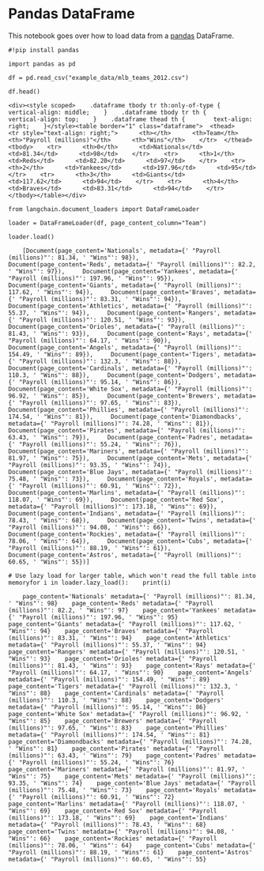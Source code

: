 Pandas DataFrame
================

This notebook goes over how to load data from a [pandas](https://pandas.pydata.org/pandas-docs/stable/user_guide/index.html) DataFrame.

    #!pip install pandas

    import pandas as pd

    df = pd.read_csv("example_data/mlb_teams_2012.csv")

    df.head()

    <div><style scoped>    .dataframe tbody tr th:only-of-type {        vertical-align: middle;    }    .dataframe tbody tr th {        vertical-align: top;    }    .dataframe thead th {        text-align: right;    }</style><table border="1" class="dataframe">  <thead>    <tr style="text-align: right;">      <th></th>      <th>Team</th>      <th>"Payroll (millions)"</th>      <th>"Wins"</th>    </tr>  </thead>  <tbody>    <tr>      <th>0</th>      <td>Nationals</td>      <td>81.34</td>      <td>98</td>    </tr>    <tr>      <th>1</th>      <td>Reds</td>      <td>82.20</td>      <td>97</td>    </tr>    <tr>      <th>2</th>      <td>Yankees</td>      <td>197.96</td>      <td>95</td>    </tr>    <tr>      <th>3</th>      <td>Giants</td>      <td>117.62</td>      <td>94</td>    </tr>    <tr>      <th>4</th>      <td>Braves</td>      <td>83.31</td>      <td>94</td>    </tr>  </tbody></table></div>

    from langchain.document_loaders import DataFrameLoader

    loader = DataFrameLoader(df, page_content_column="Team")

    loader.load()

        [Document(page_content='Nationals', metadata={' "Payroll (millions)"': 81.34, ' "Wins"': 98}),     Document(page_content='Reds', metadata={' "Payroll (millions)"': 82.2, ' "Wins"': 97}),     Document(page_content='Yankees', metadata={' "Payroll (millions)"': 197.96, ' "Wins"': 95}),     Document(page_content='Giants', metadata={' "Payroll (millions)"': 117.62, ' "Wins"': 94}),     Document(page_content='Braves', metadata={' "Payroll (millions)"': 83.31, ' "Wins"': 94}),     Document(page_content='Athletics', metadata={' "Payroll (millions)"': 55.37, ' "Wins"': 94}),     Document(page_content='Rangers', metadata={' "Payroll (millions)"': 120.51, ' "Wins"': 93}),     Document(page_content='Orioles', metadata={' "Payroll (millions)"': 81.43, ' "Wins"': 93}),     Document(page_content='Rays', metadata={' "Payroll (millions)"': 64.17, ' "Wins"': 90}),     Document(page_content='Angels', metadata={' "Payroll (millions)"': 154.49, ' "Wins"': 89}),     Document(page_content='Tigers', metadata={' "Payroll (millions)"': 132.3, ' "Wins"': 88}),     Document(page_content='Cardinals', metadata={' "Payroll (millions)"': 110.3, ' "Wins"': 88}),     Document(page_content='Dodgers', metadata={' "Payroll (millions)"': 95.14, ' "Wins"': 86}),     Document(page_content='White Sox', metadata={' "Payroll (millions)"': 96.92, ' "Wins"': 85}),     Document(page_content='Brewers', metadata={' "Payroll (millions)"': 97.65, ' "Wins"': 83}),     Document(page_content='Phillies', metadata={' "Payroll (millions)"': 174.54, ' "Wins"': 81}),     Document(page_content='Diamondbacks', metadata={' "Payroll (millions)"': 74.28, ' "Wins"': 81}),     Document(page_content='Pirates', metadata={' "Payroll (millions)"': 63.43, ' "Wins"': 79}),     Document(page_content='Padres', metadata={' "Payroll (millions)"': 55.24, ' "Wins"': 76}),     Document(page_content='Mariners', metadata={' "Payroll (millions)"': 81.97, ' "Wins"': 75}),     Document(page_content='Mets', metadata={' "Payroll (millions)"': 93.35, ' "Wins"': 74}),     Document(page_content='Blue Jays', metadata={' "Payroll (millions)"': 75.48, ' "Wins"': 73}),     Document(page_content='Royals', metadata={' "Payroll (millions)"': 60.91, ' "Wins"': 72}),     Document(page_content='Marlins', metadata={' "Payroll (millions)"': 118.07, ' "Wins"': 69}),     Document(page_content='Red Sox', metadata={' "Payroll (millions)"': 173.18, ' "Wins"': 69}),     Document(page_content='Indians', metadata={' "Payroll (millions)"': 78.43, ' "Wins"': 68}),     Document(page_content='Twins', metadata={' "Payroll (millions)"': 94.08, ' "Wins"': 66}),     Document(page_content='Rockies', metadata={' "Payroll (millions)"': 78.06, ' "Wins"': 64}),     Document(page_content='Cubs', metadata={' "Payroll (millions)"': 88.19, ' "Wins"': 61}),     Document(page_content='Astros', metadata={' "Payroll (millions)"': 60.65, ' "Wins"': 55})]

    # Use lazy load for larger table, which won't read the full table into memoryfor i in loader.lazy_load():    print(i)

        page_content='Nationals' metadata={' "Payroll (millions)"': 81.34, ' "Wins"': 98}    page_content='Reds' metadata={' "Payroll (millions)"': 82.2, ' "Wins"': 97}    page_content='Yankees' metadata={' "Payroll (millions)"': 197.96, ' "Wins"': 95}    page_content='Giants' metadata={' "Payroll (millions)"': 117.62, ' "Wins"': 94}    page_content='Braves' metadata={' "Payroll (millions)"': 83.31, ' "Wins"': 94}    page_content='Athletics' metadata={' "Payroll (millions)"': 55.37, ' "Wins"': 94}    page_content='Rangers' metadata={' "Payroll (millions)"': 120.51, ' "Wins"': 93}    page_content='Orioles' metadata={' "Payroll (millions)"': 81.43, ' "Wins"': 93}    page_content='Rays' metadata={' "Payroll (millions)"': 64.17, ' "Wins"': 90}    page_content='Angels' metadata={' "Payroll (millions)"': 154.49, ' "Wins"': 89}    page_content='Tigers' metadata={' "Payroll (millions)"': 132.3, ' "Wins"': 88}    page_content='Cardinals' metadata={' "Payroll (millions)"': 110.3, ' "Wins"': 88}    page_content='Dodgers' metadata={' "Payroll (millions)"': 95.14, ' "Wins"': 86}    page_content='White Sox' metadata={' "Payroll (millions)"': 96.92, ' "Wins"': 85}    page_content='Brewers' metadata={' "Payroll (millions)"': 97.65, ' "Wins"': 83}    page_content='Phillies' metadata={' "Payroll (millions)"': 174.54, ' "Wins"': 81}    page_content='Diamondbacks' metadata={' "Payroll (millions)"': 74.28, ' "Wins"': 81}    page_content='Pirates' metadata={' "Payroll (millions)"': 63.43, ' "Wins"': 79}    page_content='Padres' metadata={' "Payroll (millions)"': 55.24, ' "Wins"': 76}    page_content='Mariners' metadata={' "Payroll (millions)"': 81.97, ' "Wins"': 75}    page_content='Mets' metadata={' "Payroll (millions)"': 93.35, ' "Wins"': 74}    page_content='Blue Jays' metadata={' "Payroll (millions)"': 75.48, ' "Wins"': 73}    page_content='Royals' metadata={' "Payroll (millions)"': 60.91, ' "Wins"': 72}    page_content='Marlins' metadata={' "Payroll (millions)"': 118.07, ' "Wins"': 69}    page_content='Red Sox' metadata={' "Payroll (millions)"': 173.18, ' "Wins"': 69}    page_content='Indians' metadata={' "Payroll (millions)"': 78.43, ' "Wins"': 68}    page_content='Twins' metadata={' "Payroll (millions)"': 94.08, ' "Wins"': 66}    page_content='Rockies' metadata={' "Payroll (millions)"': 78.06, ' "Wins"': 64}    page_content='Cubs' metadata={' "Payroll (millions)"': 88.19, ' "Wins"': 61}    page_content='Astros' metadata={' "Payroll (millions)"': 60.65, ' "Wins"': 55}
